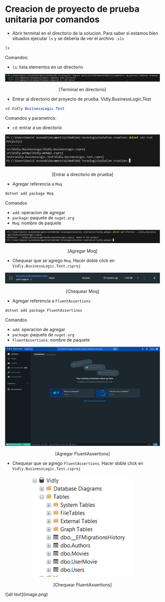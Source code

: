 # Creacion de proyecto de prueba unitaria por comandos

- Abrir terminal en el directorio de la solucion. Para saber si estamos bien situados ejecutar `ls` y se deberia de ver el archivo `.sln`

```C#
ls
```

Comandos:

- `ls`: lista elementos en un directorio
<p align="center">
<img src='./images/image-16.png'>
</p>

<p align="center">
[Terminal en directorio]
</p>

- Entrar al directorio del proyecto de prueba. Vidly.BusinessLogic.Test

```C#
cd Vidly.BusinessLogic.Test
```

Comandos y parametros:

- `cd`: entrar a un directorio

<p align="center">
<img src='./images/image-24.png'>
</p>

<p align="center">
[Entrar a directorio de prueba]
</p>

- Agregar referencia a `Moq`

```C#
dotnet add package Moq
```

Comandos

- `add`: operacion de agregar
- `package`: paquete de `nuget.org`
- `Moq`: nombre de paquete

<p align="center">
<img src='./images/image-25.png'>
</p>

<p align="center">
[Agregar Moq]
</p>

- Chequear que se agrego `Moq`. Hacer doble click en `Vidly.BusinessLogic.Test.csproj`
<p align="center">
<img src='./images/image-28.png'>
</p>

<p align="center">
[Chequear Moq]
</p>
</p>

- Agregar referencia a `FluentAssertions`

```C#
dotnet add package FluentAssertinos
```

Comandos

- `add`: operacion de agregar
- `package`: paquete de `nuget.org`
- `FluentAssertions`: nombre de paquete

<p align="center">
<img src='./images/image-27.png'>
</p>

<p align="center">
[Agregar FluentAssertions]
</p>

- Chequear que se agrego `FluentAssertions`. Hacer doble click en `Vidly.BusinessLogic.Test.csproj`
<p align="center">
<img src='./images/image-26.png'>
</p>

<p align="center">
[Chequear FluentAssertions]
</p>
</p>
![alt text](image.png)

